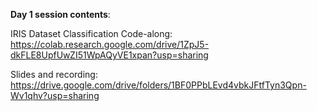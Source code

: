 **Day 1 session contents**:

IRIS Dataset Classification Code-along: https://colab.research.google.com/drive/1ZpJ5-dkFLE8UpfUwZI51WpAQyVE1xpan?usp=sharing

Slides and recording: https://drive.google.com/drive/folders/1BF0PPbLEvd4vbkJFtfTyn3Qpn-Wv1qhv?usp=sharing
